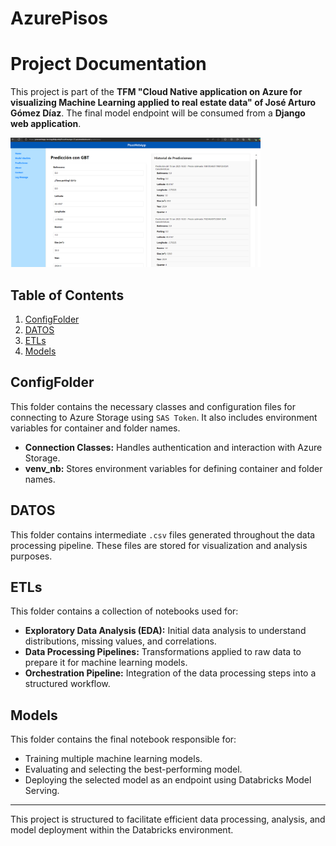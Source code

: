 # AzurePisos

# Project Documentation

This project is part of the **TFM "Cloud Native application on Azure for visualizing Machine Learning applied to real estate data" of José Arturo Gómez Díaz**. The final model endpoint will be consumed from a **Django web application**.

<img src="DATOS/Webbapp.png" alt="Project Image" width="400"/>



## Table of Contents
1. [ConfigFolder](#configfolder)
2. [DATOS](#datos)
3. [ETLs](#etls)
4. [Models](#models)

## ConfigFolder
This folder contains the necessary classes and configuration files for connecting to Azure Storage using `SAS Token`. It also includes environment variables for container and folder names.

- **Connection Classes:** Handles authentication and interaction with Azure Storage.
- **venv_nb:** Stores environment variables for defining container and folder names.

## DATOS
This folder contains intermediate `.csv` files generated throughout the data processing pipeline. These files are stored for visualization and analysis purposes.

## ETLs
This folder contains a collection of notebooks used for:
- **Exploratory Data Analysis (EDA):** Initial data analysis to understand distributions, missing values, and correlations.
- **Data Processing Pipelines:** Transformations applied to raw data to prepare it for machine learning models.
- **Orchestration Pipeline:** Integration of the data processing steps into a structured workflow.

## Models
This folder contains the final notebook responsible for:
- Training multiple machine learning models.
- Evaluating and selecting the best-performing model.
- Deploying the selected model as an endpoint using Databricks Model Serving.

---
This project is structured to facilitate efficient data processing, analysis, and model deployment within the Databricks environment.